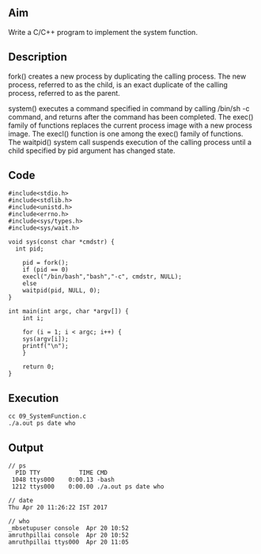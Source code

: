 ## Aim
Write a C/C++ program to implement the system function.

## Description
fork() creates a new process by duplicating the calling process. The new process, referred to as the child, is an exact duplicate of the calling process, referred to as the parent.  

system() executes a command specified in command by calling /bin/sh -c command, and returns after the command has been completed. The exec() family of functions replaces the current process image with a new process image. The execl() function is one among the exec() family of functions. The waitpid() system call suspends execution of the calling process until a child specified by pid argument has changed state.  

## Code
```
#include<stdio.h>
#include<stdlib.h>
#include<unistd.h>
#include<errno.h>
#include<sys/types.h>
#include<sys/wait.h>

void sys(const char *cmdstr) {
  int pid;

	pid = fork();
	if (pid == 0)
    execl("/bin/bash","bash","-c", cmdstr, NULL);
	else
    waitpid(pid, NULL, 0);
}

int main(int argc, char *argv[]) {
	int i;

	for (i = 1; i < argc; i++) {
    sys(argv[i]);
    printf("\n");
	}

	return 0;
}
```

## Execution
```
cc 09_SystemFunction.c  
./a.out ps date who  
```

## Output
```
// ps
  PID TTY           TIME CMD
 1048 ttys000    0:00.13 -bash
 1212 ttys000    0:00.00 ./a.out ps date who

// date
Thu Apr 20 11:26:22 IST 2017

// who
_mbsetupuser console  Apr 20 10:52
amruthpillai console  Apr 20 10:52
amruthpillai ttys000  Apr 20 11:05
```
